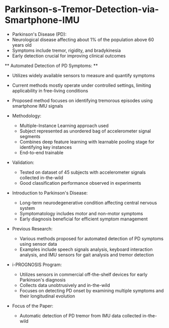  # Parkinson-s-Tremor-Detection-via-Smartphone-IMU
 - Parkinson's Disease (PD):
  - Neurological disease affecting about 1% of the population above 60 years old
  - Symptoms include tremor, rigidity, and bradykinesia
  - Early detection crucial for improving clinical outcomes

** Automated Detection of PD Symptoms: **
  - Utilizes widely available sensors to measure and quantify symptoms
  - Current methods mostly operate under controlled settings, limiting applicability in free-living conditions
  - Proposed method focuses on identifying tremorous episodes using smartphone IMU signals

- Methodology:
  - Multiple-Instance Learning approach used
  - Subject represented as unordered bag of accelerometer signal segments
  - Combines deep feature learning with learnable pooling stage for identifying key instances
  - End-to-end trainable

- Validation:
  - Tested on dataset of 45 subjects with accelerometer signals collected in-the-wild
  - Good classification performance observed in experiments

- Introduction to Parkinson's Disease:
  - Long-term neurodegenerative condition affecting central nervous system
  - Symptomatology includes motor and non-motor symptoms
  - Early diagnosis beneficial for efficient symptom management

- Previous Research:
  - Various methods proposed for automated detection of PD symptoms using sensor data
  - Examples include speech signals analysis, keyboard interaction analysis, and IMU sensors for gait analysis and tremor detection

- i-PROGNOSIS Program:
  - Utilizes sensors in commercial off-the-shelf devices for early Parkinson's diagnosis
  - Collects data unobtrusively and in-the-wild
  - Focuses on detecting PD onset by examining multiple symptoms and their longitudinal evolution

- Focus of the Paper:
  - Automatic detection of PD tremor from IMU data collected in-the-wild
